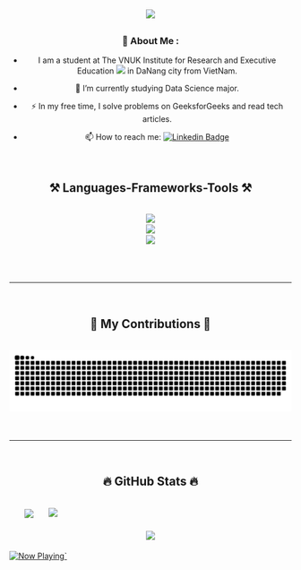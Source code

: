 
<h1 align="center">
    <img src="https://readme-typing-svg.herokuapp.com/?font=Righteous&size=35&center=true&vCenter=true&width=500&height=70&duration=4000&lines=Hi+There!+👋;+I'm+Long!;" />
</h1>

<div align="center">

### :robot: About Me :

- I am a student at The VNUK Institute for Research and Executive Education <img src="https://media.giphy.com/media/WUlplcMpOCEmTGBtBW/giphy.gif" width="30"> in DaNang city from VietNam.

 - :telescope: I’m currently studying Data Science major.
 - :zap: In my free time, I solve problems on GeeksforGeeks and read tech articles.
 - :mailbox: How to reach me: [![Linkedin Badge](https://img.shields.io/badge/-LongVuDang-blue?style=flat&logo=Linkedin&logoColor=white)](https://www.linkedin.com/in/vu-dang-long-551a19207/)
<br/><br/><br/>
<h2 align="center">⚒️ Languages-Frameworks-Tools ⚒️</h2>
<br/>
<div align="center">
    <img src="https://skillicons.dev/icons?i=nodejs,github,gitlab,express,mongodb,python,java" /><br>
  <img src="https://skillicons.dev/icons?i=nest,javascript,typescript,pytorch" /><br>
    <img src="https://skillicons.dev/icons?i=mysql,git,aws,postgresql" />
</div>
  <br/><br/><br/>
<hr/>
<br>

</div>

<div align="center">
  <h2>🐍 My Contributions 🐍</h2>
  <br>
  <img alt="snake eating my contributions" src="https://raw.githubusercontent.com/salesp07/salesp07/output/github-contribution-grid-snake.svg" />
  <br/><br/><br/>
</div>

<hr/>
<br>
<h2 align="center">🔥 GitHub Stats 🔥</h2>
<!-- https://github.com/anuraghazra/github-readme-stats -->
<br>
<div align=center>
  <a href="#" title="longgggg1310">
    <img width="315" align="center" src="https://github-readme-stats.vercel.app/api/top-langs/?username=longgggg1310&hide=c%23,powershell,Mathematica,Ruby,Objective-C,Objective-C%2b%2b,Cuda&title_color=61dafb&text_color=ffffff&icon_color=61dafb&bg_color=20232a&langs_count=8&layout=compact&border_color=61dafb&hide_border=true" />
  </a>
  <a href="#" title="longgggg1310">
    <img align="right" width="434" src="https://github-readme-stats.vercel.app/api?username=longgggg1310&show_icons=true&theme=react&border_color=61dafb&hide_border=true" />
  </a>
</div>


<h3 align="center">
    <img src="https://readme-typing-svg.herokuapp.com/?font=Righteous&size=25&center=true&vCenter=true&width=500&height=70&duration=4000&lines=Thanks+for+visiting!+✌️;+Shoot+me+a+message+on+Linkedin!;I'm+always+down+to+collab+:)">
</h3>


<a href="https://natemoo-re-phi.vercel.app/now-playing?open">
    <img src="https://natemoo-re-phi.vercel.app/now-playing" width="256" height="64" alt="Now Playing">`
</a>

